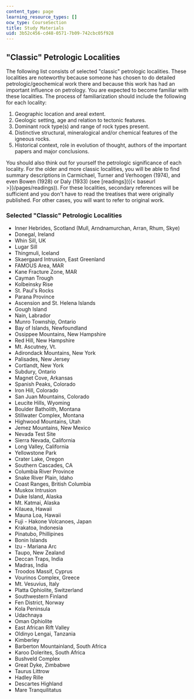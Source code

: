 ```yaml
---
content_type: page
learning_resource_types: []
ocw_type: CourseSection
title: Study Materials
uid: 3b52c456-cd48-0571-7b09-742cbc05f928
---
```


"Classic" Petrologic Localities
-------------------------------

The following list consists of selected "classic" petrologic localities. These localities are noteworthy because someone has chosen to do detailed petrologic/geochemical work there and because this work has had an important influence on petrology. You are expected to become familiar with these localities. The process of familiarization should include the following for each locality:

1.  Geographic location and areal extent.
2.  Geologic setting, age and relation to tectonic features.
3.  Dominant rock type(s) and range of rock types present.
4.  Distinctive structural, mineralogical and/or chemical features of the igneous rocks.
5.  Historical context, role in evolution of thought, authors of the important papers and major conclusions.

You should also think out for yourself the petrologic significance of each locality. For the older and more classic localities, you will be able to find summary descriptions in Carmichael, Turner and Verhoogen (1974), and even Bowen (1928) or Daly (1933) (see [readings]({{< baseurl >}}/pages/readings)). For these localities, secondary references will be sufficient and you don't have to read the treatises that were originally published. For other cases, you will want to refer to original work.

### Selected "Classic" Petrologic Localities

*   Inner Hebrides, Scotland (Mull, Arndnamurchan, Arran, Rhum, Skye)
*   Donegal, Ireland
*   Whin Sill, UK
*   Lugar Sill
*   Thingmuli, Iceland
*   Skaergaard Intrusion, East Greenland
*   FAMOUS Area, MAR
*   Kane Fracture Zone, MAR
*   Cayman Trough
*   Kolbeinsky Rise
*   St. Paul's Rocks
*   Parana Province
*   Ascension and St. Helena Islands
*   Gough Island
*   Nain, Labrador
*   Munro Township, Ontario
*   Bay of Islands, Newfoundland
*   Ossippee Mountains, New Hampshire
*   Red Hill, New Hampshire
*   Mt. Ascutney, Vt.
*   Adirondack Mountains, New York
*   Palisades, New Jersey
*   Cortlandt, New York
*   Subdury, Ontario
*   Magnet Cove, Arkansas
*   Spanish Peaks, Colorado
*   Iron Hill, Colorado
*   San Juan Mountains, Colorado
*   Leucite Hills, Wyoming
*   Boulder Batholith, Montana
*   Stillwater Complex, Montana
*   Highwood Mountains, Utah
*   Jemez Mountains, New Mexico
*   Nevada Test Site
*   Sierra Nevada, California
*   Long Valley, California
*   Yellowstone Park
*   Crater Lake, Oregon
*   Southern Cascades, CA
*   Columbia River Province
*   Snake River Plain, Idaho
*   Coast Ranges, British Columbia
*   Muskox Intrusion
*   Duke Island, Alaska
*   Mt. Katmai, Alaska
*   Kilauea, Hawaii
*   Mauna Loa, Hawaii
*   Fuji - Hakone Volcanoes, Japan
*   Krakatoa, Indonesia
*   Pinatubo, Phillipines
*   Bonin Islands
*   Izu - Mariana Arc
*   Taupo, New Zealand
*   Deccan Traps, India
*   Madras, India
*   Troodos Massif, Cyprus
*   Vourinos Complex, Greece
*   Mt. Vesuvius, Italy
*   Platta Ophiolite, Switzerland
*   Southwestern Finland
*   Fen District, Norway
*   Kola Peninsula
*   Udachnaya
*   Oman Ophiolite
*   East African Rift Valley
*   Oldinyo Lengai, Tanzania
*   Kimberley
*   Barberton Mountainland, South Africa
*   Karoo Dolerites, South Africa
*   Bushveld Complex
*   Great Dyke, Zimbabwe
*   Taurus Littrow
*   Hadley Rille
*   Descartes Highland
*   Mare Tranquilitatus